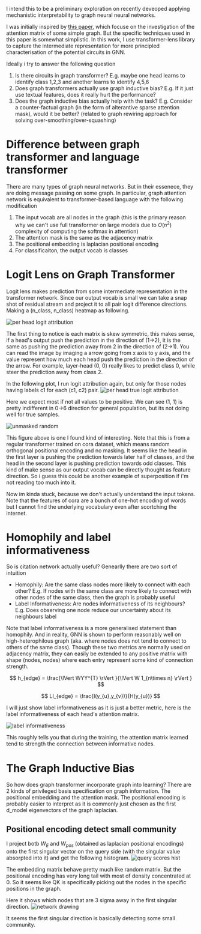 I intend this to be a preliminary exploration on recently deveoped applying mechanistic interpretability to graph neural neural networks. 

I was initially inspired by [this paper](https://arxiv.org/pdf/2502.12352), which focuse on the investigation of the attention matrix of some simple graph. But the specific techniques used in this paper is somewhat simplistic. In this work, I use transformer-lens library to capture the intermediate representation for more principled characterisation of the potential circuits in GNN. 


Ideally i try to answer the following question 
1. Is there circuits in graph transformer? E.g. maybe one head learns to identify class 1,2,3 and another learns to identify 4,5,6
2. Does graph transformers actually use graph inductive bias? E.g. If it just use textual features, does it really hurt the performance? 
3. Does the graph inductive bias actually help with the task? E.g. Consider a counter-factual graph (in the form of alterantive sparse attention mask), would it be better? (related to graph rewiring approach for solving over-smoothing/over-squashing)


# Difference between graph transformer and language transformer

There are many types of graph neural networks. But in their essenece, they are doing message passing on some graph. In particular, graph attention network is equivalent to transformer-based language with the following modification

1. The input vocab are all nodes in the graph (this is the primary reason why we can't use full transformer on large models due to $O(n^2)$ complexity of computing the softmax in attention)
2. The attention mask is the same as the adjacency matrix
3. The positional embedding is laplacian positional encoding
4. For classificaiton, the output vocab is classes

# Logit Lens on Graph Transformer 

Logit lens makes prediction from some intermediate representation in the transformer network. Since our output vocab is small we can take a snap shot of residual stream and project it to all pair logit difference directions. Making a (n_class, n_class) heatmap as following. 

![per head logit attribution](images/per_head_logit_attrs.png)

The first thing to notice is each matrix is skew symmetric, this makes sense, if a head's output push the prediction in the direction of (1->2), it is the same as pushing the prediction away from 2 in the direction of (2->1). You can read the image by imaging a arrow going from x axis to y axis, and the value represent how much each head push the prediction in the direction of the arrow. For example, layer-head (0, 0) really likes to predict class 0, while steer the prediction away from class 2. 


In the following plot, I run logit attribution again, but only for those nodes having labels c1 for each (c1, c2) pair. 
![per head true logit attribution](images/per_head_true_logit_attrs.png)

Here we expect most if not all values to be positive. We can see (1, 1) is pretty indifferent in 0->6 direction for general population, but its not doing well for true samples. 



![unmasked random](images/unmasked_random.png)

This figure above is one I found kind of interesting. Note that this is from a regular transformer trained on cora dataset, which means random orthogonal positional encoding and no masking. It seems like the head in the first layer is pushing the prediction towards later half of classes, and the head in the second layer is pushing prediction towards odd classes. This kind of make sense as our output vocab can be directly thought as feature direction. So i guess this could be another example of superposition if i'm not reading too much into it.



Now im kinda stuck, because we don't actually understand the input tokens. Note that the features of cora are a bunch of one-hot encoding of words but I cannot find the underlying vocabulary even after scortching the internet.

# Homophily and label informativeness

So is citation network actually useful? Genearlly there are two sort of intuition

- Homophily: Are the same class nodes more likely to connect with each other? E.g. If nodes with the same class are more likely to connect with other nodes of the same class, then the graph is probably useful
- Label Informativeness: Are nodes informativeness of its neighbours? E.g. Does observing one node reduce our uncertainty about its neighbours label

Note that label informativeness is a more generalised statement than homophily. And in reality, GNN is shown to perform reasonably well on high-heterophilous graph (aka. where nodes does not tend to connect to others of the same class). Though these two metrics are normally used on adjacency matrix, they can easily be extended to any positive matrix with shape (nodes, nodes) where each entry represent some kind of connection strength. 

$$
h_{edge} = \frac{\lVert WYY^{T} \rVert }{\lVert W 1_{n\times n} \rVert }
$$

$$
LI_{edge} = \frac{I(y_{u},y_{v})}{H(y_{u})} 
$$

I will just show label informativeness as it is just a better metric, here is the label informativeness of each head's attention matrix. 

![label informativeness](images/label_informativeness.png)

This roughly tells you that during the training, the attention matrix learned tend to strength the connection between informative nodes. 



# The Graph Inductive Bias

So how does graph transformer incorporate graph into learning? There are 2 kinds of privileged basis specification on graph information. The positional embedding and the attention mask. The positional encoding is probably easier to interpret as it is commonly just chosen as the first d_model eigenvectors of the graph laplacian. 


## Positional encoding detect small community

I project botb $W_E$ and $W_{pos}$ (obtained as laplacian positional encodings) onto the first singular vector on the query side (with the singular value absorpted into it) and get the following histogram. 
![query scores hist](images/query_scores_hist.png)

The embedding matrix behave pretty much like random matrix. But the positional encoding has very long tail with most of density concentrated at 0. So it seems like QK is specifically picking out the nodes in the specific positions in the graph. 

Here it shows which nodes that are 3 sigma away in the first singular direction. 
![network drawing](images/query_pos_1_1_0.png)

It seems the first singular direction is basically detecting some small community. 




<!-- 
TODO:
- I plan to first ablate the attention mask component to isolate the impact of the positional encoding. Since the start of the residual stream is just $W_E + W_{pos}$ it should be possible to fully characterise the interactions between them. Ideally we should also be able to figure out how their interactions are learned during the training therefore see if graph transformer is really using the graph.  -->


